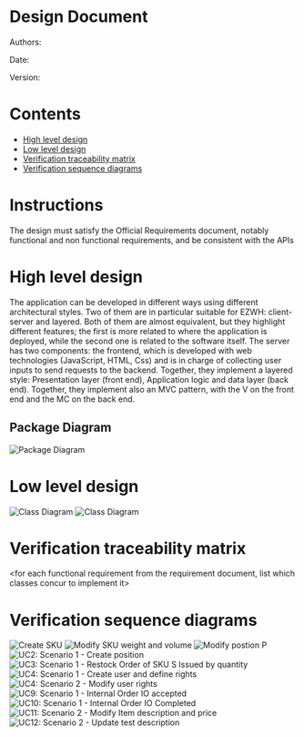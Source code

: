 # Design Document 


Authors: 

Date:

Version:


# Contents

- [High level design](#package-diagram)
- [Low level design](#class-diagram)
- [Verification traceability matrix](#verification-traceability-matrix)
- [Verification sequence diagrams](#verification-sequence-diagrams)

# Instructions

The design must satisfy the Official Requirements document, notably functional and non functional requirements, and be consistent with the APIs

# High level design 

The application can be developed in different ways using different architectural styles. Two of them are in particular suitable for EZWH: client-server and layered. Both of them are almost equivalent, but they highlight different features; the first is more related to where the application is deployed, while the second one is related to the software itself.
The server has two components: the frontend, which is developed with web technologies (JavaScript, HTML, Css) and is in charge of collecting user inputs to send requests to the backend.
Together, they implement a layered style: Presentation layer (front end), Application logic and data layer (back end). 
Together, they implement also an MVC pattern, with the V on the front end and the MC on the back end.

## Package Diagram

![Package Diagram](./Diagrams/Package_diagram.png "Package Diagram")

# Low level design

![Class Diagram](./Diagrams/ClassDiagram1.jpg "Class Diagram")
![Class Diagram](./Diagrams/ClassDiagram2.jpg "Class Diagram2")

# Verification traceability matrix

\<for each functional requirement from the requirement document, list which classes concur to implement it>



# Verification sequence diagrams

![Create SKU](./Diagrams/Create%20SKU.jpg "Create SKU")
![Modify SKU weight and volume](./Diagrams/Modify%20SKU%20weight%20and%20volume.jpg "Modify SKU weight and volume")
![Modify postion P](./Diagrams/Modify%20postion%20P.jpg "Modify postion P") 
![UC2: Scenario 1 - Create position](./Diagrams/SD%20-%20UC2%20Scenario%201%20-%20Create%20position.jpg "UC2: Scenario 1 - Create position")
![UC3: Scenario 1 - Restock Order of SKU S Issued by quantity](./Diagrams/SD%20-%20UC3%20Scenario%201%20-%20Restock%20Order%20of%20SKU%20S%20issued%20by%20quantity.jpg "UC3: Scenario 1 - Restock Order of SKU S Issued by quantity")
![UC4: Scenario 1 - Create user and define rights](./Diagrams/SD%20-%20UC4%20Scenario%201%20-%20Create%20user%20and%20define%20rights.jpg "UC4: Scenario 1 - Create user and define rights")
![UC4: Scenario 2 - Modify user rights](./Diagrams/SD%20-%20UC4%20Scenario%202%20-%20Modify%20user%20rights.jpg "UC4: Scenario 2 - Modify user rights")
![UC9: Scenario 1 - Internal Order IO accepted](./Diagrams/SD%20-%20UC9%20Scenario%201.jpg "UC9: Scenario 1 - Internal Order IO accepted")
![UC10: Scenario 1 - Internal Order IO Completed](./Diagrams/SD%20-%20UC10%20Scenario%201.jpg "UC10: Scenario 1 - Internal Order IO Completed")
![UC11: Scenario 2 - Modify Item description and price](./Diagrams/SD%20-%20UC11%20Scenario%202.jpg "UC11: Scenario 2 - Modify Item description and price")
![UC12: Scenario 2 - Update test description](./Diagrams/SD%20-%20UC12%20Scenario%202.jpg "UC12: Scenario 2 - Update test description")
